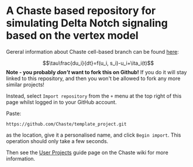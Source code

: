 # A Chaste based repository for simulating Delta Notch signaling based on the vertex model

Gereral information about Chaste cell-based branch can be found [here](https://www.cs.ox.ac.uk/chaste/cell_based_index.html):

$$\tau\frac{du_i}{dt}=f(u_i, s_i)-u_i+\ita_i(t)$$
**Note - you probably *don't* want to fork this on Github!**
If you do it will stay linked to this repository, and then you won't be allowed to fork any more similar projects!

Instead, select `Import repository` from the `+` menu at the top right of this page whilst logged in to your GitHub account.

Paste:

    https://github.com/Chaste/template_project.git

as the location, give it a personalised name, and click `Begin import`.  This operation should only take a few seconds.

Then see the [User Projects](https://chaste.cs.ox.ac.uk/trac/wiki/ChasteGuides/UserProjects) guide page on the Chaste wiki for more information.
